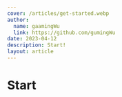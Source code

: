 ```yaml
---
cover: /articles/get-started.webp
author:
  name: gaamingWu
  link: https://github.com/gumingWu
date: 2023-04-12
description: Start!
layout: article
---
```


# Start

